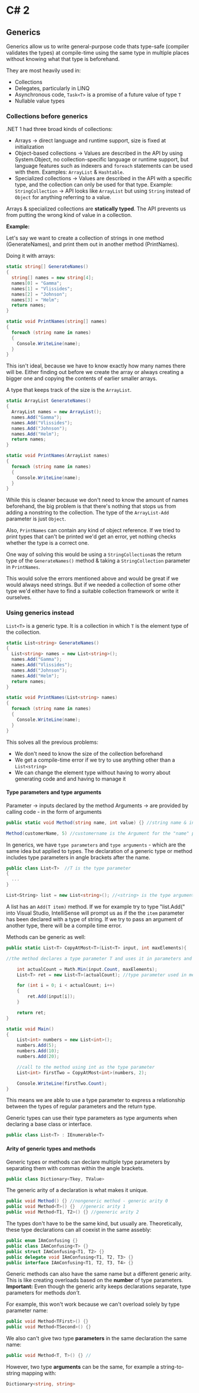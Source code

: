 # C# 2

## Generics

Generics allow us to write general-purpose code thats type-safe (compiler validates the types) at compile-time using the same type in multiple places without knowing what that type is beforehand.

They are most heavily used in:

* Collections
* Delegates, particularly in LINQ
* Asynchronous code, ```Task<T>``` is a promise of a future value of type ```T```
* Nullable value types

### Collections before generics

.NET 1 had three broad kinds of collections:

* Arrays -> direct language and runtime support, size is fixed at initialization
* Object-based collections -> Values are described in the API by using System.Object, no collection-specific language or runtime support, but language features such as indexers and ```foreach``` statements can be used with them. Examples: ```ArrayList``` & ```Hashtable```.
* Specialized collections -> Values are described in the API with a specific type, and the collection can only be used for that type. Example: ```StringCollection``` -> API looks like ```ArrayList``` but using ```String``` instead of ```Object``` for anything referring to a value.

Arrays & specialized collections are **statically typed**. The API prevents us from putting the wrong kind of value in a collection.

**Example:**

Let's say we want to create a collection of strings in one method (GenerateNames), and print them out in another method (PrintNames).

Doing it with arrays:

```csharp
static string[] GenerateNames()
{
  string[] names = new string[4];
  names[0] = "Gamma";
  names[1] = "Vlissides";
  names[2] = "Johnson";
  names[3] = "Helm";
  return names;
}

static void PrintNames(string[] names)
{
  foreach (string name in names)
  {
    Console.WriteLine(name);
  }
}
```

This isn't ideal, because we have to know exactly how many names there will be. Either finding out before we create the array or always creating a bigger one and copying the contents of earlier smaller arrays.

A type that keeps track of the size is the ```ArrayList```.

```csharp
static ArrayList GenerateNames()
{
  ArrayList names = new ArrayList();
  names.Add("Gamma");
  names.Add("Vlissides");
  names.Add("Johnson");
  names.Add("Helm");
  return names;
}

static void PrintNames(ArrayList names)
{
  foreach (string name in names)
  {
    Console.WriteLine(name);
  }
}
```

While this is cleaner because we don't need to know the amount of names beforehand, the big problem is that there's nothing that stops us from adding a nonstring to the collection. The type of the ```ArrayList-Add``` parameter is just ```Object```.

Also, ```PrintNames``` can contain any kind of object reference. If we tried to print types that can't be printed we'd get an error, yet nothing checks whether the type is a correct one.

One way of solving this would be using a ```StringCollection```as the return type of the ```GenerateNames()``` method & taking a ```StringCollection``` parameter in ```PrintNames```.

This would solve the errors mentioned above and would be great if we would always need strings. But if we needed a collection of some other type we'd either have to find a suitable collection framework or write it ourselves.

### Using generics instead

```List<T>``` is a generic type. It is a collection in which ```T``` is the element type of the collection.

```csharp
static List<string> GenerateNames()
{
  List<string> names = new List<string>();
  names.Add("Gamma");
  names.Add("Vlissides");
  names.Add("Johnson");
  names.Add("Helm");
  return names;
}

static void PrintNames(List<string> names)
{
  foreach (string name in names)
  {
    Console.WriteLine(name);
  }
}
```

This solves all the previous problems:

* We don't need to know the size of the collection beforehand
* We get a compile-time error if we try to use anything other than a ```List<string>```
* We can change the element type without having to worry about generating code and and having to manage it

#### Type parameters and type arguments

Parameter -> inputs declared by the method
Arguments -> are provided by calling code - in the form of arguments

```csharp
public static void Method(string name, int value) {} //string name & int value are parameters

Method(customerName, 5) //customername is the Argument for the "name" parameter
```

In generics, we have ```type parameters``` and ```type arguments``` - which are the same idea but applied to types. The declaration of a generic type or method includes type parameters in angle brackets after the name.

```csharp
public class List<T>  //T is the type parameter
{
  ...
}

List<String> list = new List<string>(); //<string> is the type argument
```

A list has an ```Add(T item)``` method. If we for example try to type "list.Add(" into Visual Studio, IntelliSense will prompt us as if the the ```item``` parameter has been declared with a type of string. If we try to pass an argument of another type, there will be a compile time error. 

Methods can be generic as well:

```csharp
public static List<T> CopyAtMost<T>(List<T> input, int maxElements){

//the method declares a type parameter T and uses it in parameters and return types

    int actualCount = Math.Min(input.Count, maxElements);
    List<T> ret = new List<T>(actualCount); //type parameter used in method body

    for (int i = 0; i < actualCount; i++)
    {
        ret.Add(input[i]);
    }

    return ret;
}

static void Main()
{
    List<int> numbers = new List<int>();
    numbers.Add(5);
    numbers.Add(10);
    numbers.Add(20);

    //call to the method using int as the type parameter
    List<int> firstTwo = CopyAtMost<int>(numbers, 2);   

    Console.WriteLine(firstTwo.Count);
}
```

This means we are able to use a type parameter to express a relationship between the types of regular parameters and the return type.

Generic types can use their type parameters as type arguments when declaring a base class or interface.

```csharp
public class List<T> : IEnumerable<T>
```

#### Arity of generic types and methods

Generic types or methods can declare multiple type parameters by separating them with commas within the angle brackets.

```csharp
public class Dictionary<Tkey, TValue>
```

The generic arity of a declaration is what makes it unique. 

```csharp
public void Method() {} //nongeneric method - generic arity 0
public void Method<T>() {}  //generic arity 1
public void Method<T1, T2>() {} //geeneric arity 2  
```

The types don't have to be the same kind, but usually are. Theoretically, these type declarations can all coexist in the same assebly:

```csharp
public enum IAmConfusing {}
public class IAmConfusing<T> {}
public struct IAmConfusing<T1, T2> {}
public delegate void IAmConfusing<T1, T2, T3> {}
public interface IAmConfusing<T1, T2, T3, T4> {}
```

Generic methods can also have the same name but a different generic arity. This is like creating overloads based on the **number** of type parameters. **Important:** Even though the generic arity keeps declarations separate, type parameters for methods *don't*.

For example, this won't work because we can't overload solely by type parameter name:

```csharp
public void Method<TFirst>() {}
public void Method<TSecond>() {}
```

We also can't give two type **parameters** in the same declaration the same name:

```csharp
public void Method<T, T>() {} //
```

However, two type **arguments** can be the same, for example a string-to-string mapping with:

```csharp
Dictionary<string, string>
```